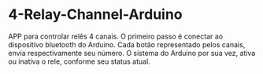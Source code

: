 # 4-Relay-Channel-Arduino
APP para controlar relês 4 canais. O primeiro passo é conectar ao dispositivo bluetooth do Arduino. Cada botão representado pelos canais, envia respectivamente seu número. O sistema do Arduino por sua vez, ativa ou inativa o rele, conforme seu status atual.

